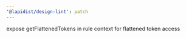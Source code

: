 ```yaml
---
'@lapidist/design-lint': patch
---
```


expose getFlattenedTokens in rule context for flattened token access
